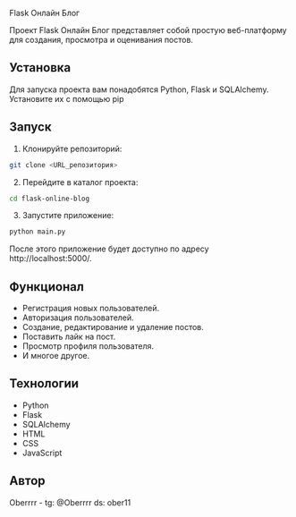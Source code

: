Flask Онлайн Блог

Проект Flask Онлайн Блог представляет собой простую веб-платформу для создания, просмотра и оценивания постов.

## Установка

Для запуска проекта вам понадобятся Python, Flask и SQLAlchemy. Установите их с помощью pip


## Запуск

1. Клонируйте репозиторий:

```bash
git clone <URL_репозитория>
```

2. Перейдите в каталог проекта:

```bash
cd flask-online-blog
```

3. Запустите приложение:

```bash
python main.py
```

После этого приложение будет доступно по адресу http://localhost:5000/.

## Функционал

- Регистрация новых пользователей.
- Авторизация пользователей.
- Создание, редактирование и удаление постов.
- Поставить лайк на пост.
- Просмотр профиля пользователя.
- И многое другое.

## Технологии

- Python
- Flask
- SQLAlchemy
- HTML
- CSS
- JavaScript

## Автор

Oberrrr - tg: @Oberrrr   ds: ober11
